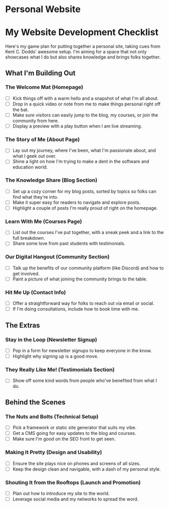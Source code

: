 # Personal Website

# My Website Development Checklist

Here's my game plan for putting together a personal site, taking cues from Kent C. Dodds' awesome setup. I'm aiming for a space that not only showcases what I do but also shares knowledge and brings folks together.

## What I'm Building Out

### The Welcome Mat (Homepage)
- [ ] Kick things off with a warm hello and a snapshot of what I'm all about.
- [ ] Drop in a quick video or note from me to make things personal right off the bat.
- [ ] Make sure visitors can easily jump to the blog, my courses, or join the community from here.
- [ ] Display a preview with a play button when I am live streaming.

### The Story of Me (About Page)
- [ ] Lay out my journey, where I've been, what I'm passionate about, and what I geek out over.
- [ ] Shine a light on how I'm trying to make a dent in the software and education world.

### The Knowledge Share (Blog Section)
- [ ] Set up a cozy corner for my blog posts, sorted by topics so folks can find what they're into.
- [ ] Make it super easy for readers to navigate and explore posts.
- [ ] Highlight a couple of posts I'm really proud of right on the homepage.

### Learn With Me (Courses Page)
- [ ] List out the courses I've put together, with a sneak peek and a link to the full breakdown.
- [ ] Share some love from past students with testimonials.

### Our Digital Hangout (Community Section)
- [ ] Talk up the benefits of our community platform (like Discord) and how to get involved.
- [ ] Paint a picture of what joining the community brings to the table.

### Hit Me Up (Contact Info)
- [ ] Offer a straightforward way for folks to reach out via email or social.
- [ ] If I'm doing consultations, include how to book time with me.

## The Extras

### Stay in the Loop (Newsletter Signup)
- [ ] Pop in a form for newsletter signups to keep everyone in the know.
- [ ] Highlight why signing up is a good move.

### They Really Like Me! (Testimonials Section)
- [ ] Show off some kind words from people who've benefited from what I do.

## Behind the Scenes

### The Nuts and Bolts (Technical Setup)
- [ ] Pick a framework or static site generator that suits my vibe.
- [ ] Get a CMS going for easy updates to the blog and courses.
- [ ] Make sure I'm good on the SEO front to get seen.

### Making It Pretty (Design and Usability)
- [ ] Ensure the site plays nice on phones and screens of all sizes.
- [ ] Keep the design clean and navigable, with a dash of my personal style.

### Shouting It from the Rooftops (Launch and Promotion)
- [ ] Plan out how to introduce my site to the world.
- [ ] Leverage social media and my networks to spread the word.
